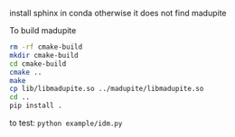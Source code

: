 install sphinx in conda otherwise it does not find madupite


To build madupite
```bash
rm -rf cmake-build
mkdir cmake-build
cd cmake-build
cmake ..
make
cp lib/libmadupite.so ../madupite/libmadupite.so
cd ..
pip install .
```

to test: `python example/idm.py`
